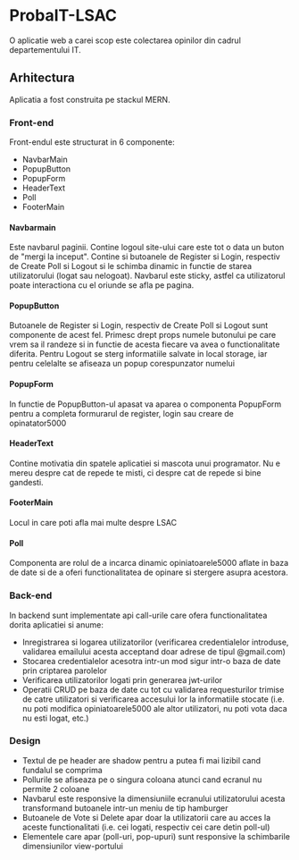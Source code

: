 # ProbaIT-LSAC

O aplicatie web a carei scop este colectarea opinilor din cadrul departementului IT.

## Arhitectura

Aplicatia a fost construita pe stackul MERN.

### Front-end

Front-endul este structurat in 6 componente:

- NavbarMain
- PopupButton
- PopupForm
- HeaderText
- Poll
- FooterMain

#### Navbarmain

Este navbarul paginii. Contine logoul site-ului care este tot o data un buton de "mergi la inceput".
Contine si butoanele de Register si Login, respectiv de Create Poll si Logout si le schimba dinamic in functie de starea utilizatorului (logat sau nelogoat).
Navbarul este sticky, astfel ca utilizatorul poate interactiona cu el oriunde se afla pe pagina.

#### PopupButton

Butoanele de Register si Login, respectiv de Create Poll si Logout sunt componente de acest fel. Primesc drept props numele butonului pe care vrem sa il randeze si in functie de acesta fiecare va avea o functionalitate diferita.
Pentru Logout se sterg informatiile salvate in local storage, iar pentru celelalte se afiseaza un popup corespunzator numelui

#### PopupForm

In functie de PopupButton-ul apasat va aparea o componenta PopupForm pentru a completa formurarul de register, login sau creare de opinatator5000

#### HeaderText

Contine motivatia din spatele aplicatiei si mascota unui programator. Nu e mereu despre cat de repede te misti, ci despre cat de repede si bine gandesti.

#### FooterMain

Locul in care poti afla mai multe despre LSAC

#### Poll

Componenta are rolul de a incarca dinamic opiniatoarele5000 aflate in baza de date si de a oferi functionalitatea de opinare si stergere asupra acestora.

### Back-end

In backend sunt implementate api call-urile care ofera functionalitatea dorita aplicatiei si anume:

- Inregistrarea si logarea utilizatorilor (verificarea credentialelor introduse, validarea emailului acesta acceptand doar adrese de tipul @gmail.com)
- Stocarea credentialelor acesotra intr-un mod sigur intr-o baza de date prin criptarea parolelor
- Verificarea utilizatorilor logati prin generarea jwt-urilor
- Operatii CRUD pe baza de date cu tot cu validarea requesturilor trimise de catre utilizatori si verificarea accesului lor la informatiile stocate (i.e. nu poti modifica opiniatoarele5000 ale altor utilizatori, nu poti vota daca nu esti logat, etc.)

### Design

- Textul de pe header are shadow pentru a putea fi mai lizibil cand fundalul se comprima
- Pollurile se afiseaza pe o singura coloana atunci cand ecranul nu permite 2 coloane
- Navbarul este responsive la dimensiuniile ecranului utilizatorului acesta transformand butoanele intr-un meniu de tip hamburger
- Butoanele de Vote si Delete apar doar la utilizatorii care au acces la aceste functionalitati (i.e. cei logati, respectiv cei care detin poll-ul)
- Elementele care apar (poll-uri, pop-upuri) sunt responsive la schimbarile dimensiunilor view-portului
